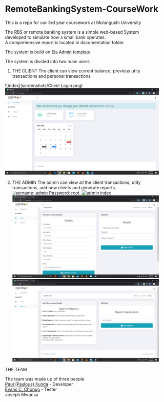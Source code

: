 # RemoteBankingSystem-CourseWork
This is a repo for our 3rd year coursework at Mulungushi University <br>

The RBS or remote banking system is a simple web-based System developed to simulate how a small bank operates. <br>
A comprehensive report is located in documentation folder.<br>

The system is build on [Ela Admin template](https://github.com/puikinsh/ElaAdmin)<br>

The system is divided into two main users <br>

1. THE CLIENT
The client can view current balance, previous utity transactions and personal transactions

![index](screenshots/Client Login.png)
![client dashboard](screenshots/ClientDashboard.png)

2. THE ADMIN
The admin can view all the client transactions, utity transactions, add new clients and generate reports.<br>
Username: admin Password: root.
![admin index](screenshots/admin.png.png)
![Add Client](screenshots/addClient.png)
![Reports](screenshots/generatereports.png)


THE TEAM

The team was made up of three people<br>
[Paul (Paulous) Kunda](https://github.com/paulouskunda) - Developer<br>
[Evans C. Chongo](https://github.com/EvansChomba) - Tester <br>
Joseph Mwanza


